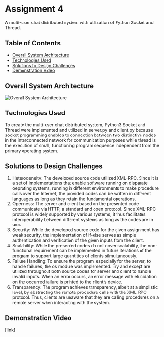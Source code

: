 # Assignment 4
A multi-user chat distributed system with utilization of Python Socket and Thread. 

## Table of Contents
- [Overall System Architecture](#overall-system-architecture)
- [Technologies Used](#technologies-used)
- [Solutions to Design Challenges](#solutions-to-design-challenges)
- [Demonstration Video](#demonstration-video)

## Overall System Architecture 
![Overall System Architecture](https://github.com/Software-Cakes/Assignment-4/assets/117486461/ce8344c2-e423-46d7-9449-5356429b870d)


## Technologies Used
To create the multi-user chat distributed system, Python3 Socket and Thread were implemented and utilized in server.py and client.py because socket programming enables to connection between two distinctive nodes in the interconnected network for communication purposes while thread is the execution of small, functioning program sequence independent from the primary operating system. 


## Solutions to Design Challenges
1. Heterogeneity: The developed source code utilized XML-RPC. Since it is a set of implementations that enable software running on disparate oeprating systems, running in different environments to make procedure calls over the Internet, the provided codes can be written in different languages as long as they retain the fundamental operations. 
2. Openness: The server and client based on the presented code communicate via HTTP, a standard and open protocol. Since XML-RPC protocol is widely supported by various systems, it thus facilitates interoperability between different systems as long as the codes are in use. 
3. Security: While the developed source code for the given assignment has weak security, the implementation of if-else serves as simple authentication and verification of the given inputs from the client.
4. Scalability: While the presented codes do not cover scalability, the non-functional requirement can be implemented in future iterations of the program to support large quantities of clients silmultaneously. 
5. Failure Handling: To ensure the program, especially for the server, to handle failures, the os module was implemented. Try and except are utilized throughout both source codes for server and client to handle invalid inputs. When an error occurs, an error message with elucidation on the occurred failure is printed to the client’s device. 
6. Transparency: The program achieves transparency, albeit at a simplistic level, by abstracting the remote procedure calls with the XML-RPC protocol. Thus, clients are unaware that they are calling procedures on a remote server when interacting with the system. 


## Demonstration Video
[link]
